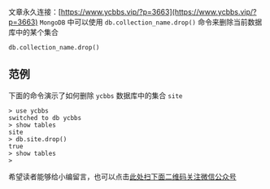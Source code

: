 文章永久连接：[https://www.ycbbs.vip/?p=3663](https://www.ycbbs.vip/?p=3663)
`MongoDB` 中可以使用 `db.collection_name.drop()` 命令来删除当前数据库中的某个集合

```
db.collection_name.drop()
```

## 范例 ##

下面的命令演示了如何删除 `ycbbs` 数据库中的集合 `site`

```
> use ycbbs
switched to db ycbbs
> show tables
site
> db.site.drop()
true
> show tables
>
```

希望读者能够给小编留言，也可以点击[此处扫下面二维码关注微信公众号](https://www.ycbbs.vip/?p=28 "此处扫下面二维码关注微信公众号")